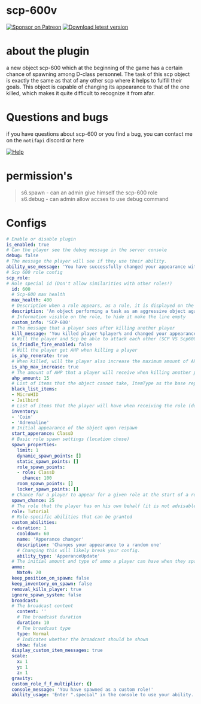 # scp-600v
[![Sponsor on Patreon](https://img.shields.io/badge/sponsor-patreon-orange.svg)](https://www.patreon.com/NOTIF247)
[![Download letest version](https://img.shields.io/badge/download-latest-red.svg)](https://github.com/NOTIF-API/scp-600v/releases)

# about the plugin
a new object scp-600 which at the beginning of the game has a certain chance of spawning among D-class personnel. The task of this scp object is exactly the same as that of any other scp where it helps to fulfill their goals. This object is capable of changing its appearance to that of the one killed, which makes it quite difficult to recognize it from afar.

# Questions and bugs
if you have questions about scp-600 or you find a bug, you can contact me on the `notifapi` discord or here 

[![Help](https://img.shields.io/badge/issues-aqua)]( https://github.com/NOTIF-API/scp-600v/issues)

# permission's
> s6.spawn - can an admin give himself the scp-600 role       
> s6.debug - can admin allow accses to use debug command

# Configs
```yaml
# Enable or disable plugin
is_enabled: true
# Can the player see the debug message in the server console
debug: false
# The message the player will see if they use their ability.
ability_use_message: 'You have successfully changed your appearance with your ability to %role%'
# Scp 600 role config
scp_role:
# Role special id (Don't allow similarities with other roles!)
  id: 600
  # Scp-600 max health
  max_health: 400
  # Description when a role appears, as a rule, it is displayed on the player’s screen when he appears for a certain role.
  description: 'An object performing a task as an aggressive object against humanity'
  # Information visible on the role, to hide it make the line empty
  custom_info: 'SCP-600'
  # The message that a player sees after killing another player
  kill_message: 'You killed player %player% and changed your appearance to %role%'
  # Will the player and Scp be able to attack each other (SCP VS Scp600) and SCP Ability work on 600
  is_frindle_fire_enabled: false
  # Will the player get AHP when killing a player
  is_ahp_renerate: true
  # When killed, will the player also increase the maximum amount of AHP divided by two
  is_ahp_max_increase: true
  # The amount of AHP that a player will receive when killing another player
  ahp_amount: 15
  # List of items that the object cannot take, ItemType as the base representation of the item names
  black_list_items:
  - MicroHID
  - Jailbird
  # List of items that the player will have when receiving the role (do not give what is prohibited)
  inventory:
  - 'Coin'
  - 'Adrenaline'
  # Initial appearance of the object upon respawn
  start_apperance: ClassD
  # Basic role spawn settings (location chose)
  spawn_properties:
    limit: 1
    dynamic_spawn_points: []
    static_spawn_points: []
    role_spawn_points:
    - role: ClassD
      chance: 100
    room_spawn_points: []
    locker_spawn_points: []
  # Chance for a player to appear for a given role at the start of a round
  spawn_chance: 25
  # The role that the player has on his own behalf (it is not advisable to change it, as it is a human role)
  role: Tutorial
  # Role-specific abilities that can be granted
  custom_abilities:
  - duration: 1
    cooldown: 60
    name: 'Apperance changer'
    description: 'Changes your appearance to a random one'
    # Changing this will likely break your config.
    ability_type: 'ApperanceUpdate'
  # The initial amount and type of ammo a player can have when they spawn for a given role.
  ammo:
    Nato9: 20
  keep_position_on_spawn: false
  keep_inventory_on_spawn: false
  removal_kills_player: true
  ignore_spawn_system: false
  broadcast:
  # The broadcast content
    content: ''
    # The broadcast duration
    duration: 10
    # The broadcast type
    type: Normal
    # Indicates whether the broadcast should be shown
    show: false
  display_custom_item_messages: true
  scale:
    x: 1
    y: 1
    z: 1
  gravity: 
  custom_role_f_f_multiplier: {}
  console_message: 'You have spawned as a custom role!'
  ability_usage: 'Enter ".special" in the console to use your ability. If you have multiple abilities, you can use this command to cycle through them, or specify the one to use with ".special ROLENAME AbilityNum"'
```
